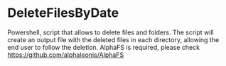# DeleteFilesByDate
Powershell, script that allows to delete files and folders. The script will create an output file with the deleted files in each directory, allowing the end user to follow the deletion.
AlphaFS is required, please check https://github.com/alphaleonis/AlphaFS
